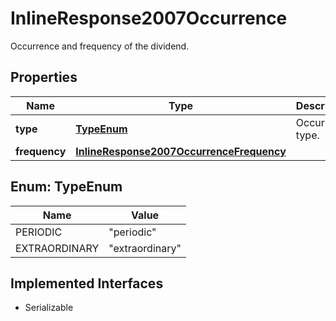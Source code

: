 

# InlineResponse2007Occurrence

Occurrence and frequency of the dividend.

## Properties

Name | Type | Description | Notes
------------ | ------------- | ------------- | -------------
**type** | [**TypeEnum**](#TypeEnum) | Occurrence type. |  [optional]
**frequency** | [**InlineResponse2007OccurrenceFrequency**](InlineResponse2007OccurrenceFrequency.md) |  |  [optional]



## Enum: TypeEnum

Name | Value
---- | -----
PERIODIC | &quot;periodic&quot;
EXTRAORDINARY | &quot;extraordinary&quot;


## Implemented Interfaces

* Serializable



